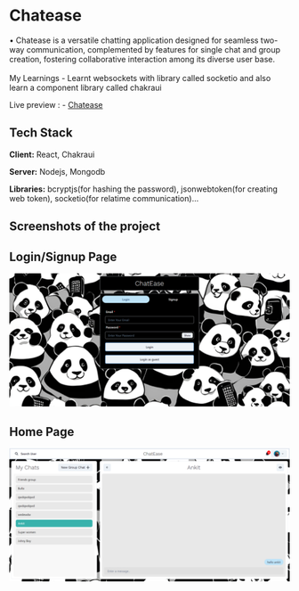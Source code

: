 
# Chatease


•	Chatease is a versatile chatting application designed for seamless two-way communication, complemented by features for single chat and group creation, fostering collaborative interaction among its diverse user base.\
\
My Learnings - Learnt websockets with library called socketio and also learn a component library called chakraui


Live preview : - [Chatease](https://chatease-frontend-4ips.onrender.com/)


## Tech Stack

**Client:** React, Chakraui

**Server:** Nodejs, Mongodb

**Libraries:** bcryptjs(for hashing the password), jsonwebtoken(for creating web token), socketio(for relatime communication)...

## Screenshots of the project

  ## Login/Signup Page

![screencapture-localhost-5173-2023-10-02-18_33_29](https://raw.githubusercontent.com/DevKartikBhardwaj/Chatease/refs/heads/main/Client/src/assets/loginpage.png)


  ## Home Page

  ![screencapture-localhost-5173-bitcoin-2023-10-02-18_34_05](https://raw.githubusercontent.com/DevKartikBhardwaj/Chatease/refs/heads/main/Client/src/assets/chatpage.png)
